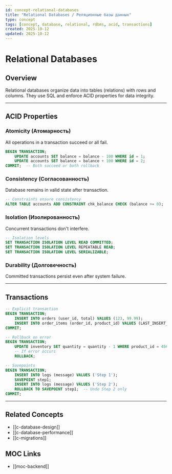 ```yaml
---
id: concept-relational-databases
title: "Relational Databases / Реляционные базы данных"
type: concept
tags: [concept, database, relational, rdbms, acid, transactions]
created: 2025-10-12
updated: 2025-10-12
---
```


# Relational Databases

## Overview

Relational databases organize data into tables (relations) with rows and columns. They use SQL and enforce ACID properties for data integrity.

---

## ACID Properties

### Atomicity (Атомарность)
All operations in a transaction succeed or all fail.

```sql
BEGIN TRANSACTION;
    UPDATE accounts SET balance = balance - 100 WHERE id = 1;
    UPDATE accounts SET balance = balance + 100 WHERE id = 2;
COMMIT;  -- Both succeed or both rollback
```

### Consistency (Согласованность)
Database remains in valid state after transaction.

```sql
-- Constraints ensure consistency
ALTER TABLE accounts ADD CONSTRAINT chk_balance CHECK (balance >= 0);
```

### Isolation (Изолированность)
Concurrent transactions don't interfere.

```sql
-- Isolation levels
SET TRANSACTION ISOLATION LEVEL READ COMMITTED;
SET TRANSACTION ISOLATION LEVEL REPEATABLE READ;
SET TRANSACTION ISOLATION LEVEL SERIALIZABLE;
```

### Durability (Долговечность)
Committed transactions persist even after system failure.

---

## Transactions

```sql
-- Explicit transaction
BEGIN TRANSACTION;
    INSERT INTO orders (user_id, total) VALUES (123, 99.99);
    INSERT INTO order_items (order_id, product_id) VALUES (LAST_INSERT_ID(), 456);
COMMIT;

-- Rollback on error
BEGIN TRANSACTION;
    UPDATE inventory SET quantity = quantity - 1 WHERE product_id = 456;
    -- If error occurs
    ROLLBACK;

-- Savepoints
BEGIN TRANSACTION;
    INSERT INTO logs (message) VALUES ('Step 1');
    SAVEPOINT step1;
    INSERT INTO logs (message) VALUES ('Step 2');
    ROLLBACK TO SAVEPOINT step1;  -- Undo Step 2 only
COMMIT;
```

---

## Related Concepts

- [[c-database-design]]
- [[c-database-performance]]
- [[c-migrations]]

## MOC Links

- [[moc-backend]]
